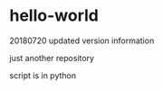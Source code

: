 # hello-world

20180720    updated version information

just another repository

script is in python


